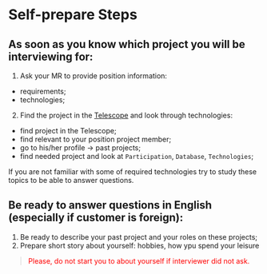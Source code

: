 # Self-prepare Steps

## As soon as you know which project you will be interviewing for:
1. Ask your MR to provide position information: 
 - requirements;
 - technologies; 
2. Find the project in the [Telescope](https://telescope.epam.com/) and look through technologies:
 - find project in the Telescope;
 - find relevant to your position project member;
 - go to his/her profile -> past projects;
 - find needed project and look at `Participation`, `Database`, `Technologies`;

If you are not familiar with some of required technologies try to study these topics to be able to answer questions.


## Be ready to answer questions in English (especially if customer is foreign):
1. Be ready to describe your past project and your roles on these projects;
2. Prepare short story about yourself: hobbies, how ypu spend your leisure


> <span style="color: red">Please, do not start you to about yourself if interviewer did not ask.</span>
